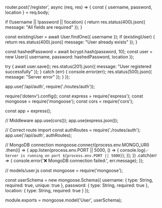 router.post('/register', async (req, res) => {
  const { username, password, location } = req.body;

  if (!username || !password || !location) {
    return res.status(400).json({ message: "All fields are required" });
  }

  const existingUser = await User.findOne({ username });
  if (existingUser) {
    return res.status(400).json({ message: "User already exists" });
  }

  const hashedPassword = await bcrypt.hash(password, 10);
  const user = new User({ username, password: hashedPassword, location });

  try {
    await user.save();
    res.status(201).json({ message: "User registered successfully" });
  } catch (err) {
    console.error(err);
    res.status(500).json({ message: "Server error" });
  }
});


app.use('/api/auth', require('./routes/auth'));

















require('dotenv').config();
const express = require('express');
const mongoose = require('mongoose');
const cors = require('cors');

const app = express();

// Middleware
app.use(cors());
app.use(express.json());

// Correct route import
const authRoutes = require('./routes/auth');
app.use('/api/auth', authRoutes);

// MongoDB connection
mongoose.connect(process.env.MONGO_URI)
  .then(() => {
    app.listen(process.env.PORT || 5000, () => {
      console.log(`✅ Server is running on port ${process.env.PORT || 5000}`);
    });
  })
  .catch(err => {
    console.error('❌ MongoDB connection failed:', err.message);
  });











// models/user.js
const mongoose = require('mongoose');

const userSchema = new mongoose.Schema({
  username: { type: String, required: true, unique: true },
  password: { type: String, required: true },
  location: { type: String, required: true }
});

module.exports = mongoose.model('User', userSchema);
















